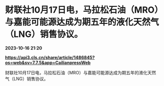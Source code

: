 # 财联社10月17日电，马拉松石油（MRO）与嘉能可能源达成为期五年的液化天然气（LNG）销售协议。

**2023-10-16 21:20**

**https://api3.cls.cn/share/article/1486845?os=web&sv=7.7.5&app=CailianpressWeb**

财联社10月17日电，马拉松石油（MRO）与嘉能可能源达成为期五年的液化天然气（LNG）销售协议。